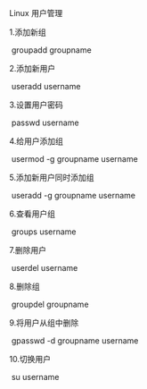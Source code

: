 Linux 用户管理



1.添加新组

​    groupadd groupname

2.添加新用户

​    useradd username

3.设置用户密码

​    passwd username

4.给用户添加组

​    usermod -g groupname username

5.添加新用户同时添加组

​    useradd -g groupname username

6.查看用户组

​    groups username

7.删除用户

​    userdel username

8.删除组

​    groupdel groupname

9.将用户从组中删除

​    gpasswd -d groupname username

10.切换用户

​    su username